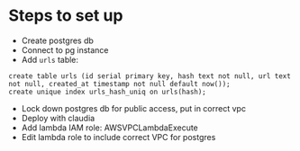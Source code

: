 # Steps to set up

- Create postgres db
- Connect to pg instance
- Add `urls` table:

```
create table urls (id serial primary key, hash text not null, url text not null, created_at timestamp not null default now());
create unique index urls_hash_uniq on urls(hash);
```

- Lock down postgres db for public access, put in correct vpc
- Deploy with claudia
- Add lambda IAM role: AWSVPCLambdaExecute
- Edit lambda role to include correct VPC for postgres
